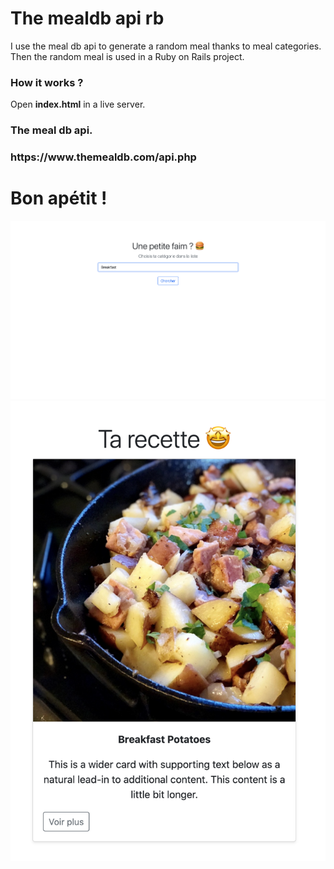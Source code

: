 <h1>The mealdb api rb </h1> 
I use the meal db api to generate a random meal thanks to meal categories.
Then the random meal is used in a Ruby on Rails project.

<h3>How it works ? </h3>
Open <strong>index.html</strong> in a live server. 

<h3>The meal db api. <h3>
https://www.themealdb.com/api.php

<h1>Bon apétit ! </h1>
<img src="/mealdb.png" alt="mealdb">
<br>
<img src="/mealbreak.png" alt="mealbreak">
